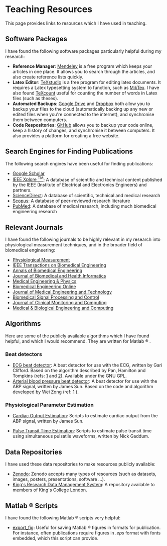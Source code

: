 # Teaching Resources

This page provides links to resources which I have used in teaching.

## Software Packages

I have found the following software packages particularly helpful during my research:

* **Reference Manager**: [Mendeley](https://www.mendeley.com/) is a free program which keeps your articles in one place. It allows you to search through the articles, and also create reference lists quickly.
* **Latex Editor**: [TeXstudio](http://www.texstudio.org/) is a free program for editing latex documents. It requires a Latex typesetting system to function, such as [MikTex](https://miktex.org/). I have also found [TeXcount](https://www.ctan.org/tex-archive/support/texcount) useful for counting the number of words in Latex files (such as theses).
* **Automated Backups**: [Google Drive](https://www.google.com/drive/) and [Dropbox](https://www.dropbox.com/) both allow you to backup your files to the cloud (automatically backing up any new or edited files when you're connected to the internet), and synchronise them between computers.
* **Code Respositories**: [GitHub](https://github.com/) allows you to backup your code online, keep a history of changes, and synchronise it between computers. It also provides a platform for creating a free website.

## Search Engines for Finding Publications

The following search engines have been useful for finding publications:

* [Google Scholar](https://scholar.google.co.uk/)
* [IEEE Xplore <sup>TM</sup>](http://ieeexplore.ieee.org/): A database of scientific and technical content published by the IEEE (Institute of Electrical and Electronics Engineers) and partners.
* [ScienceDirect](http://www.sciencedirect.com/): A database of scientific, technical and medical research
* [Scopus](https://www.scopus.com/): A database of peer-reviewed research literature
* [PubMed](https://www.ncbi.nlm.nih.gov/pubmed/): A database of medical research, including much biomedical engineering research

## Relevant Journals

I have found the following journals to be highly relevant in my research into physiological measurement techniques, and in the broader field of biomedical engineering:

* [Physiological Measurement](http://iopscience.iop.org/journal/0967-3334/)
* [IEEE Transactions on Biomedical Engineering](http://ieeexplore.ieee.org/xpl/RecentIssue.jsp?punumber=10/)
* [Annals of Biomedical Engineering](http://www.springer.com/biomed/journal/10439)
* [Journal of Biomedical and Health Informatics](http://ieeexplore.ieee.org/xpl/RecentIssue.jsp?punumber=6221020)
* [Medical Engineering & Physics](https://www.journals.elsevier.com/medical-engineering-and-physics)
* [Biomedical Engineering Online](https://biomedical-engineering-online.biomedcentral.com/)
* [Journal of Medical Engineering and Technology](http://www.tandfonline.com/loi/ijmt20)
* [Biomedical Signal Processing and Control](https://www.journals.elsevier.com/biomedical-signal-processing-and-control/)
* [Journal of Clinical Monitoring and Computing](http://www.springer.com/medicine/anesthesiology/journal/10877)
* [Medical & Biological Engineering and Computing](https://link.springer.com/journal/11517)

## Algorithms

Here are some of the publicly available algorithms which I have found helpful, and which I would recommend. They are written for Matlab &reg; .

### Beat detectors

* [ECG beat detector](http://www.mit.edu/~gari/CODE/ECGtools/ecgBag/rpeakdetect.m): A beat detector for use with the ECG, written by Gari Clifford. Based on the algorithm described by Pan, Hamilton and Tompkins (refs: [1](http://doi.org/10.1109/TBME.1985.325532) and [2](http://doi.org/10.1109/TBME.1986.325695)). Available under the GNU GPL.
* [Arterial blood pressure beat detector](https://www.physionet.org/physiotools/cardiac-output/code/2analyze/wabp.m): A beat detector for use with the ABP signal, written by James Sun. Based on the code and algorithm developed by Wei Zong (ref: [1](http://doi.org/10.1109/CIC.2003.1291140) ).

### Physiological Parameter Estimation

* [Cardiac Output Estimation](https://www.physionet.org/physiotools/cardiac-output/): Scripts to estimate cardiac output from the ABP signal, written by James Sun.

* [Pulse Transit Time Estimation](http://uk.mathworks.com/matlabcentral/fileexchange/37746-ttalgorithm): Scripts to estimate pulse transit time using simultaneous pulsatile waveforms, written by Nick Gaddum.


## Data Repositories

I have used these data repositories to make resources publicly available:

* [Zenodo](https://zenodo.org/): Zenodo accepts many types of resources (such as datasets, images, posters, presentations, software ...).
* [King's Research Data Management System](https://www.kcl.ac.uk/library/researchsupport/research-data-management/Preserve-and-Share/Deposit-your-data-with-Kings3.aspx): A repository available to members of King's College London.

## Matlab &reg; Scripts

I have found the following Matlab &reg; scripts very helpful:

* [export_fig](https://uk.mathworks.com/matlabcentral/fileexchange/23629-export-fig): Useful for saving Matlab &reg; figures in formats for publication. For instance, often publications require figures in *.eps* format with fonts embedded, which this script can provide.
